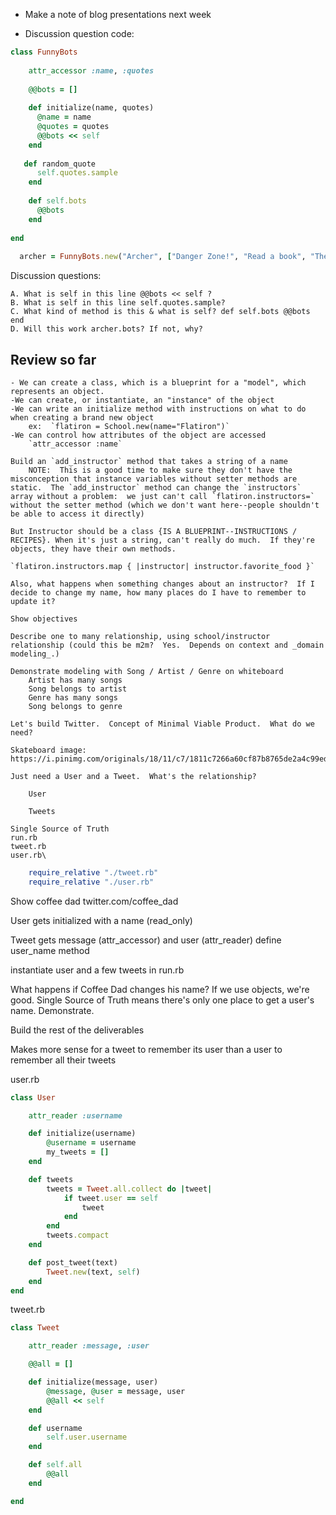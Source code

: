 - Make a note of blog presentations next week

- Discussion question code:
```rb
class FunnyBots  
 
    attr_accessor :name, :quotes  
 
    @@bots = []
 
    def initialize(name, quotes)
      @name = name
      @quotes = quotes
      @@bots << self
    end
 
   def random_quote
      self.quotes.sample
    end
 
    def self.bots
      @@bots
    end
 
end
 
  archer = FunnyBots.new("Archer", ["Danger Zone!", "Read a book", "The cumulative hangover would literally kill me"] )
```

Discussion questions:
```
A. What is self in this line @@bots << self ?
B. What is self in this line self.quotes.sample?
C. What kind of method is this & what is self? def self.bots @@bots end
D. Will this work archer.bots? If not, why?
```

 ## Review so far
 	- We can create a class, which is a blueprint for a "model", which represents an object.
 	-We can create, or instantiate, an "instance" of the object
 	-We can write an initialize method with instructions on what to do when creating a brand new object
 		ex:  `flatiron = School.new(name="Flatiron")`
 	-We can control how attributes of the object are accessed
 		`attr_accessor :name`

 	Build an `add_instructor` method that takes a string of a name
        NOTE:  This is a good time to make sure they don't have the misconception that instance variables without setter methods are static.  The `add_instructor` method can change the `instructors` array without a problem:  we just can't call `flatiron.instructors=` without the setter method (which we don't want here--people shouldn't be able to access it directly)

 	But Instructor should be a class {IS A BLUEPRINT--INSTRUCTIONS / RECIPES}. When it's just a string, can't really do much.  If they're objects, they have their own methods.

 	`flatiron.instructors.map { |instructor| instructor.favorite_food }`

 	Also, what happens when something changes about an instructor?  If I decide to change my name, how many places do I have to remember to update it?  

 	Show objectives

 	Describe one to many relationship, using school/instructor relationship (could this be m2m?  Yes.  Depends on context and _domain modeling_.)  

 	Demonstrate modeling with Song / Artist / Genre on whiteboard
 		Artist has many songs
 		Song belongs to artist
 		Genre has many songs
 		Song belongs to genre

 	Let's build Twitter.  Concept of Minimal Viable Product.  What do we need?  

 	Skateboard image:  https://i.pinimg.com/originals/18/11/c7/1811c7266a60cf87b8765de2a4c99edc.jpg

 	Just need a User and a Tweet.  What's the relationship?

 		User

 		Tweets

 	Single Source of Truth
 	run.rb
 	tweet.rb
 	user.rb\
```rb
 	require_relative "./tweet.rb"
	require_relative "./user.rb"
```

Show coffee dad twitter.com/coffee_dad

User gets initialized with a name (read_only)

Tweet gets message (attr_accessor) and user (attr_reader)
define user_name method

instantiate user and a few tweets in run.rb

What happens if Coffee Dad changes his name?  If we use objects, we're good.  Single Source of Truth means there's only one place to get a user's name.  Demonstrate.

Build the rest of the deliverables

Makes more sense for a tweet to remember its user than a user to remember all their tweets


user.rb
```rb
class User

    attr_reader :username

    def initialize(username)
        @username = username
        my_tweets = []
    end

    def tweets
        tweets = Tweet.all.collect do |tweet|
            if tweet.user == self
                tweet
            end
        end
        tweets.compact
    end

    def post_tweet(text)
        Tweet.new(text, self)
    end
end
```

tweet.rb
```rb
class Tweet

    attr_reader :message, :user

    @@all = []

    def initialize(message, user)
        @message, @user = message, user
        @@all << self
    end

    def username
        self.user.username
    end

    def self.all
        @@all
    end

end
```